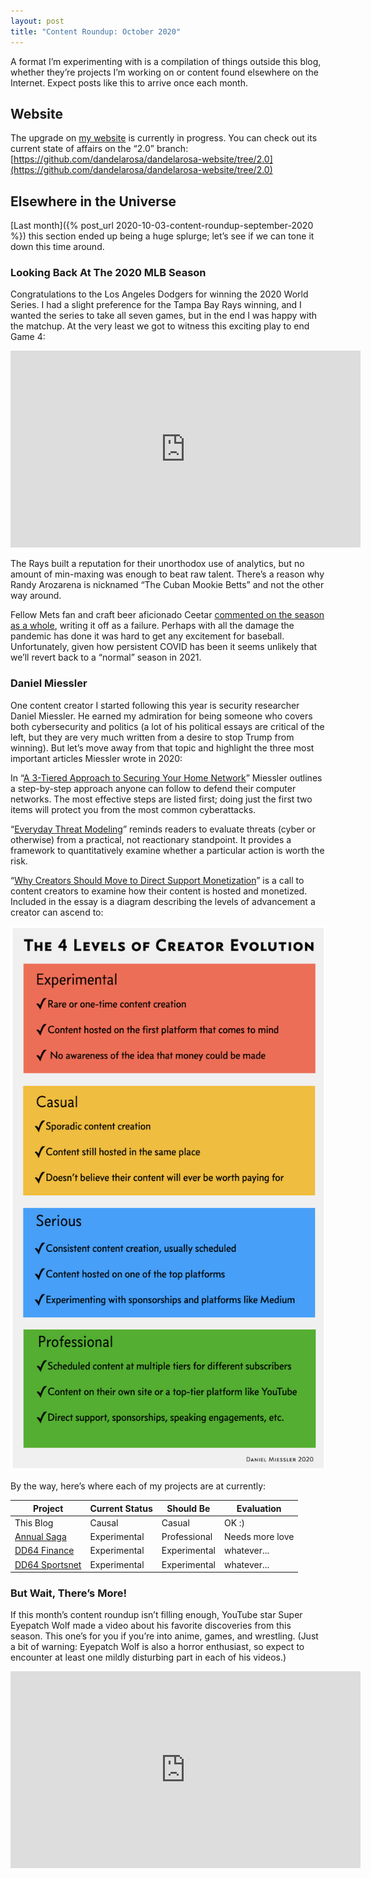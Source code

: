 ```yaml
---
layout: post
title: "Content Roundup: October 2020"
---
```


A format I’m experimenting with is a compilation of things outside this blog, whether they’re projects I’m working on or content found elsewhere on the Internet. Expect posts like this to arrive once each month.

## Website

The upgrade on [my website](https://www.dandelarosa.net) is currently in progress. You can check out its current state of affairs on the “2.0” branch: [https://github.com/dandelarosa/dandelarosa-website/tree/2.0](https://github.com/dandelarosa/dandelarosa-website/tree/2.0)

## Elsewhere in the Universe

[Last month]({% post_url 2020-10-03-content-roundup-september-2020 %}) this section ended up being a huge splurge; let’s see if we can tone it down this time around.

### Looking Back At The 2020 MLB Season

Congratulations to the Los Angeles Dodgers for winning the 2020 World Series. I had a slight preference for the Tampa Bay Rays winning, and I wanted the series to take all seven games, but in the end I was happy with the matchup. At the very least we got to witness this exciting play to end Game 4:

<iframe width="560" height="315" src="https://www.youtube-nocookie.com/embed/a4qCFgzysF8" frameborder="0" allow="accelerometer; autoplay; clipboard-write; encrypted-media; gyroscope; picture-in-picture" allowfullscreen></iframe>

The Rays built a reputation for their unorthodox use of analytics, but no amount of min-maxing was enough to beat raw talent. There’s a reason why Randy Arozarena is nicknamed “The Cuban Mookie Betts” and not the other way around.

Fellow Mets fan and craft beer aficionado Ceetar [commented on the season as a whole](http://www.ceetar.com/optimisticmetsfan/2020/09/23/the-2020-season-a-bad-experiment/), writing it off as a failure. Perhaps with all the damage the pandemic has done it was hard to get any excitement for baseball. Unfortunately, given how persistent COVID has been it seems unlikely that we’ll revert back to a “normal” season in 2021.

### Daniel Miessler

One content creator I started following this year is security researcher Daniel Miessler. He earned my admiration for being someone who covers both cybersecurity and politics (a lot of his political essays are critical of the left, but they are very much written from a desire to stop Trump from winning). But let’s move away from that topic and highlight the three most important articles Miessler wrote in 2020:

In “[A 3-Tiered Approach to Securing Your Home Network](https://danielmiessler.com/blog/three-tiered-approach-lock-down-your-home-network/)” Miessler outlines a step-by-step approach anyone can follow to defend their computer networks. The most effective steps are listed first; doing just the first two items will protect you from the most common cyberattacks.

“[Everyday Threat Modeling](https://danielmiessler.com/blog/everyday-threat-modeling/)” reminds readers to evaluate threats (cyber or otherwise) from a practical, not reactionary standpoint. It provides a framework to quantitatively examine whether a particular action is worth the risk.

“[Why Creators Should Move to Direct Support Monetization](https://danielmiessler.com/blog/why-infosec-creators-should-move-to-direct-support-monetization/)” is a call to content creators to examine how their content is hosted and monetized. Included in the essay is a diagram describing the levels of advancement a creator can ascend to:

![alt text](/assets/img/post_30/content-creator-levels-miessler-1.png "The 4 Levels of Creator Evolution")

By the way, here’s where each of my projects are at currently:

| Project | Current Status | Should Be | Evaluation |
| - | - | - | - |
| This Blog | Causal | Casual | OK :) |
| [Annual Saga](https://www.annualsaga.com) | Experimental | Professional | Needs more love |
| [DD64 Finance](https://www.instagram.com/dd64finance/) | Experimental | Experimental | whatever... |
| [DD64 Sportsnet](https://www.instagram.com/dd64sn/) | Experimental | Experimental | whatever... |

### But Wait, There’s More!

If this month’s content roundup isn’t filling enough, YouTube star Super Eyepatch Wolf made a video about his favorite discoveries from this season. This one’s for you if you’re into anime, games, and wrestling. (Just a bit of warning: Eyepatch Wolf is also a horror enthusiast, so expect to encounter at least one mildly disturbing part in each of his videos.)

<iframe width="560" height="315" src="https://www.youtube-nocookie.com/embed/BB8sSyAo6wY" frameborder="0" allow="accelerometer; autoplay; clipboard-write; encrypted-media; gyroscope; picture-in-picture" allowfullscreen></iframe>
